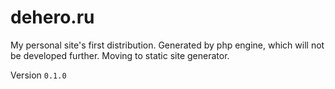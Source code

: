 # dehero.ru

My personal site's first distribution. Generated by php engine, which will not be developed further. Moving to static site generator.

Version `0.1.0`